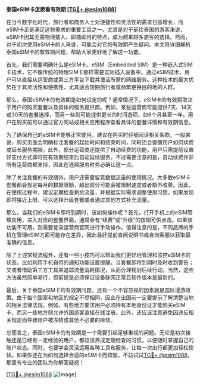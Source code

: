 **泰国eSIM卡怎麽看有效期 [[TG💪+ @esim1088](https://t.me/s/esim1088)]**

在当今数字化时代，旅行者和商务人士对便捷性和灵活性的需求日益增长，而eSIM卡正是满足这些需求的重要工具之一。尤其是对于前往泰国的游客来说，eSIM卡因其无需物理插入、即插即用的特点，成为越来越多旅客的选择。然而，对于初次使用eSIM卡的人来说，可能会对它的有效期产生疑问。本文将详细解析泰国eSIM卡的有效期问题，帮助大家更好地了解这一功能。

首先，我们需要明确什么是eSIM卡。eSIM（Embedded SIM）是一种嵌入式SIM卡技术，它不像传统的物理SIM卡那样需要实际插入设备中。通过eSIM技术，用户可以直接从运营商或第三方平台下载并激活所需的网络服务。这种技术的最大优势在于其灵活性和便携性，尤其适合短期旅行者或频繁更换目的地的人群。

那么，泰国eSIM卡的有效期是如何设定的呢？通常情况下，eSIM卡的有效期取决于用户的购买套餐以及具体的服务提供商。例如，某些运营商可能提供7天、14天或30天的套餐选择，而另一些则可能提供更长的时间选项，如6个月甚至一年。用户在购买前可以通过官方网站或相关应用程序查看具体的套餐详情和有效期信息。

为了确保自己的eSIM卡能够正常使用，建议在购买时仔细阅读相关条款。一般来说，购买页面会明确标注套餐的起始时间和结束时间，同时还会提醒用户如何续费或延长服务期限。此外，部分运营商还提供了自动续费的功能，用户只需提前设置好支付方式即可在有效期结束后自动延续服务。不过需要注意的是，自动续费并非所有运营商都支持，因此在选择服务时务必确认这一点。

除了关注套餐的有效期外，用户还需要留意数据流量的使用情况。大多数eSIM卡套餐都会规定每月的数据限额，超出部分可能会被限制速度或者额外收费。因此，在使用过程中，建议定期检查剩余流量，并根据实际需求调整使用习惯。如果发现即将接近上限，可以选择升级套餐或者通过其他方式补充流量。

那么，当我们的eSIM卡即将到期时，该如何操作呢？首先，打开手机上的eSIM管理应用，进入对应的套餐界面，通常会有“续费”或“升级”的按钮可供点击。如果该功能不可用，则需要登录运营商官网进行手动操作。值得注意的是，不同品牌的手机在管理eSIM方面可能存在差异，因此最好提前查阅说明书或咨询客服以获取最准确的信息。

除了上述常规流程外，还有一些小技巧可以帮助我们更好地管理和监控eSIM卡的状态。比如利用手机自带的通知功能设置提醒，当套餐即将到期时及时收到警告；又或者借助第三方工具来追踪流量消耗情况，从而合理规划后续行动。当然，这些方法虽然简单易行，但前提是必须保证设备联网正常且软件版本是最新的。

最后，关于泰国eSIM卡的有效期问题，还有一个不容忽视的因素就是国际漫游政策。由于每个国家和地区的规定不尽相同，因此在出国前一定要提前了解清楚当地的相关法律法规。例如，有些地方要求用户必须持有本地身份证才能购买eSIM卡，而另一些地方则允许外国游客直接在线注册。此外，还应该注意避免因违反相关规定而导致账户被冻结或其他不必要的麻烦。

总而言之，泰国eSIM卡的有效期是一个需要引起足够重视的问题。无论是初次接触还是已经有一定经验的用户，都应该养成定期检查的习惯，以便随时掌握自己的账户状态。同时，也要学会灵活运用各种工具和服务，让每一次出行都更加轻松愉快。如果你还在为如何选择合适的eSIM卡而烦恼，不妨试试[TG💪+ @esim1088](https://t.me/s/esim1088)，那里有专业的团队为你解答疑惑！

[[TG💪+ @esim1088](https://t.me/s/esim1088) ![Image](https://i.postimg.cc/4NQfJmqS/Snipaste-2025-05-13-00-14-12.png)]
